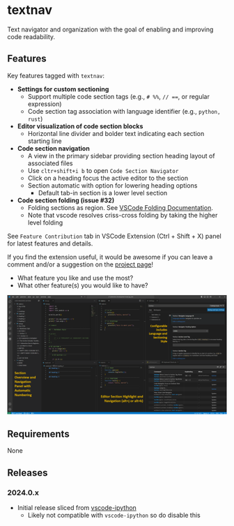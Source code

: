 # textnav

Text navigator and organization with the goal of enabling and improving code readability.

## Features

Key features tagged with `textnav`:

- **Settings for custom sectioning**
  - Support multiple code section tags (e.g., `# %%`, `// ==`, or regular expression)
  - Code section tag association with language identifier (e.g., `python, rust`)
- **Editor visualization of code section blocks**
  - Horizontal line divider and bolder text indicating each section starting line
- **Code section navigation**
  - A view in the primary sidebar providing section heading layout of associated files
  - Use `cltr+shift+i b` to open `Code Section Navigator`
  - Click on a heading focus the active editor to the section  
  - Section automatic with option for lowering heading options
    - Default tab-in section is a lower level section
- **Code section folding (issue #32)**
  - Folding sections as region. See [VSCode Folding Documentation](https://code.visualstudio.com/docs/editor/codebasics#_folding).
  - Note that vscode resolves criss-cross folding by taking the higher level folding

See `Feature Contribution` tab in VSCode Extension (Ctrl + Shift + X)
panel for latest features and details.

If you find the extension useful, it would be awesome if you can leave a comment
and/or a suggestion on the [project page](https://github.com/hoangKnLai/vscode-textnav/issues)!

- What feature you like and use the most?
- What other feature(s) you would like to have?

![feature X](md_img/v2024x.png)

## Requirements

None

## Releases

### 2024.0.x

- Initial release sliced from [vscode-ipython](https://github.com/hoangKnLai/vscode-ipython)
    - Likely not compatible with `vscode-ipython` so do disable this